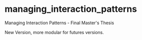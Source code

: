 # managing_interaction_patterns
Managing Interaction Patterns - Final Master's Thesis

New Version, more modular for futures versions.
